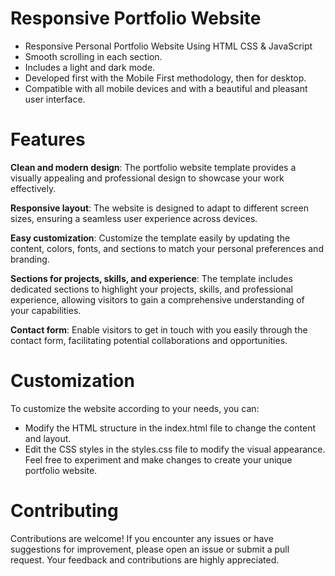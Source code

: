 # Responsive Portfolio Website
+ Responsive Personal Portfolio Website Using HTML CSS & JavaScript
+ Smooth scrolling in each section.
+ Includes a light and dark mode.
+ Developed first with the Mobile First methodology, then for desktop.
+ Compatible with all mobile devices and with a beautiful and pleasant user interface.

# Features
**Clean and modern design**: The portfolio website template provides a visually appealing and professional design to showcase your work effectively.

**Responsive layout**: The website is designed to adapt to different screen sizes, ensuring a seamless user experience across devices.

**Easy customization**: Customize the template easily by updating the content, colors, fonts, and sections to match your personal preferences and branding.

**Sections for projects, skills, and experience**: The template includes dedicated sections to highlight your projects, skills, and professional experience, allowing visitors to gain a comprehensive understanding of your capabilities.

**Contact form**: Enable visitors to get in touch with you easily through the contact form, facilitating potential collaborations and opportunities.
  
# Customization
To customize the website according to your needs, you can:
+ Modify the HTML structure in the index.html file to change the content and layout.
+ Edit the CSS styles in the styles.css file to modify the visual appearance.
  Feel free to experiment and make changes to create your unique portfolio website.

# Contributing
Contributions are welcome! If you encounter any issues or have suggestions for improvement, please open an issue or submit a pull request. Your feedback and contributions are highly appreciated.
